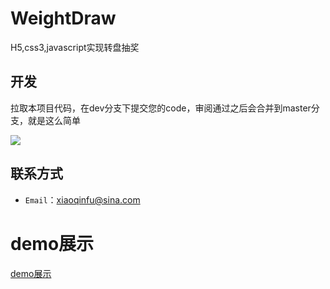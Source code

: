 ﻿# WeightDraw
H5,css3,javascript实现转盘抽奖

## 开发

拉取本项目代码，在dev分支下提交您的code，审阅通过之后会合并到master分支，就是这么简单

![](https://raw.githubusercontent.com/Fuxiaoqin/Assets/master/img/img/weigt.jpg)

## 联系方式

- `Email`：xiaoqinfu@sina.com

# demo展示
[demo展示](https://fuxiaoqin.github.io/WeightDraw/index.html)

